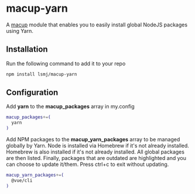 # macup-yarn

A [macup](https://github.com/eeerlend/macup-builder) module that enables you to easily install global NodeJS packages using Yarn.

## Installation
Run the following command to add it to your repo
```bash
npm install lsmj/macup-yarn
```

## Configuration
Add **yarn** to the **macup_packages** array in my.config
```bash
macup_packages+=(
  yarn
)
```

Add NPM packages to the **macup_yarn_packages** array to be managed globally by Yarn. Node is installed via Homebrew if it's not already installed. Homebrew is also installed if it's not already installed. All global packages are then listed. Finally, packages that are outdated are highlighted and you can choose to update it/them. Press ctrl+c to exit without updating.

```bash
macup_yarn_packages+=(
  @vue/cli
)
```
